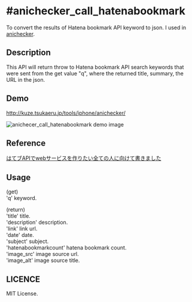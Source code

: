 #anichecker_call_hatenabookmark
====

To convert the results of Hatena bookmark API keyword to json.
I used in [anichecker](http://kuze.tsukaeru.jp/tools/anichecker/ "anichecker").

## Description

This API will return throw to Hatena bookmark API search keywords that were sent from the get value "q", where the returned title, summary, the URL in the json.

## Demo

<http://kuze.tsukaeru.jp/tools/iphone/anichecker/>

![anichecer_call_hatenabookmark demo image](http://kuze.tsukaeru.jp/tsunezune/imgbox/201605/20160506anichecker_review_preparation/20160506anichecker_review_preparation_sample.png)

## Reference

[はてブAPIでwebサービスを作りたい全ての人に向けて書きました](https://syncer.jp/hatebu-api-matome "はてブAPIでwebサービスを作りたい全ての人に向けて書きました")

## Usage

(get)  
'q' keyword.

(return)  
'title' title.  
'description' description.  
'link' link url.  
'date' date.  
'subject' subject.  
'hatenabookmarkcount' hatena bookmark count.  
'image_src' image source url.  
'image_alt' image source title.  

## LICENCE

MIT License.

